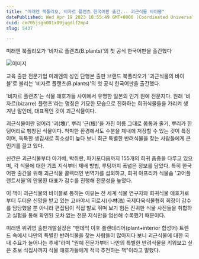 ```yaml
---
title: "미래엔 북폴리오, 비자르 플랜츠 한국어판 출간... 괴근식물 바이블"
datePublished: Wed Apr 19 2023 18:55:49 GMT+0000 (Coordinated Universal Time)
cuid: cm705jsgn001x09jugdlf2mp4
slug: 5437

---
```



미래엔 북폴리오가 '비자르 플랜츠(B.plants)'의 첫 공식 한국어판을 출간했다

![이미지](https://cdn.hashnode.com/res/hashnode/image/upload/v1739258406162/a1c9aed0-baba-4cde-9854-5b2caac65b16.jpeg)

교육 출판 전문기업 미래엔의 성인 단행본 출판 브랜드 북폴리오가 '괴근식물의 바이블'로 불리는 '비자르 플랜츠(B.plants)'의 첫 공식 한국어판을 출간했다.

'비자르 플랜츠'는 식물 애호가들 사이에서 유명한 일본의 인기 원예 전문지다. 원래 '비자르(bizarre) 플랜츠'라는 명칭은 기묘한 모습으로 진화하는 희귀식물들을 가리켜 생겨난 말인데, 대표적인 것이 괴근식물이다.

괴근식물이란 덩어리 '괴(塊)', 뿌리 '근(根)'을 가진 이름 그대로 몸통과 줄기, 뿌리가 한 덩어리로 팽창된 식물이다. 척박한 환경에서도 수분을 체내에 저장할 수 있는 것이 특징이며, 독특한 생김새로 희소성이 높다 보니 최근 특별한 반려식물을 찾는 사람들에게 큰 인기를 끌고 있다.

신간은 괴근식물부터 아가베, 박쥐란, 파키포디움까지 155개의 희귀 품종을 다루고 있으며, 각 식물에 대한 기초 지식부터 재배 방법, 루팅까지 폭넓은 정보를 담았다. 특히 한국어판 출간을 위해 괴근식물 콜렉터인 번역가를 섭외하고, 희귀 아프리카 식물숍 '고어플랜트서울'의 안봉환 대표가 감수를 진행해 전문성을 높였다.

이 책이 괴근식물의 바이블로 통하는 이유는 전 세계 식물 연구자와 희귀식물 애호가로부터 두터운 신망을 받고 있는 고바야시 히로시(小林浩) 국제다육식물협회 회장이 감수를 담당했을 뿐 아니라 편집팀이 직접 발로 뛰며 보기 힘든 진귀한 식물 사진들을 취합하고 실험을 통해 확인된 오차 없는 전문 지식만을 엄선해 수록했기 때문이다.

미래엔 위귀영 출판개발실장은 "팬데믹 이후 플랜테리어(plant+interior 합성어) 트렌드 속에서 나만의 특별한 반려식물을 찾는 사람들이 많아지다 보니 괴근식물에 대한 국내 수요가 늘어나는 추세"라며 "원예 전문가부터 나만의 특별한 반려식물을 키워보고 싶은 초보 식집사까지 식물 애호가들에게 적극 추천하는 책"이라고 말했다.